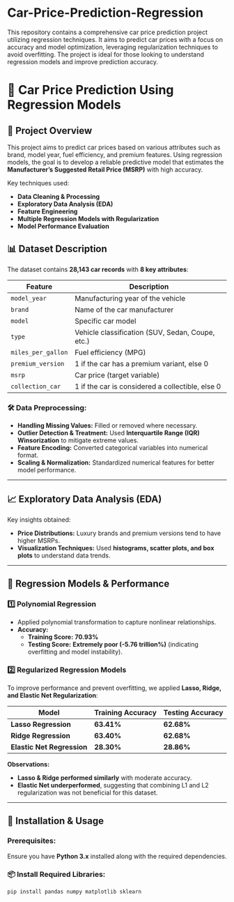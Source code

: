 # Car-Price-Prediction-Regression
This repository contains a comprehensive car price prediction project utilizing regression techniques. It aims to predict car prices with a focus on accuracy and model optimization, leveraging regularization techniques to avoid overfitting. The project is ideal for those looking to understand regression models and improve prediction accuracy.

# 🚗 Car Price Prediction Using Regression Models

## 📌 Project Overview
This project aims to predict car prices based on various attributes such as brand, model year, fuel efficiency, and premium features. Using regression models, the goal is to develop a reliable predictive model that estimates the **Manufacturer’s Suggested Retail Price (MSRP)** with high accuracy.  

Key techniques used:
- **Data Cleaning & Processing**
- **Exploratory Data Analysis (EDA)**
- **Feature Engineering**
- **Multiple Regression Models with Regularization**
- **Model Performance Evaluation**

## 📊 Dataset Description
The dataset contains **28,143 car records** with **8 key attributes**:

| Feature            | Description |
|--------------------|-------------|
| `model_year`       | Manufacturing year of the vehicle |
| `brand`            | Name of the car manufacturer |
| `model`            | Specific car model |
| `type`             | Vehicle classification (SUV, Sedan, Coupe, etc.) |
| `miles_per_gallon` | Fuel efficiency (MPG) |
| `premium_version`  | 1 if the car has a premium variant, else 0 |
| `msrp`             | Car price (target variable) |
| `collection_car`   | 1 if the car is considered a collectible, else 0 |

### 🛠 Data Preprocessing:
- **Handling Missing Values:** Filled or removed where necessary.
- **Outlier Detection & Treatment:** Used **Interquartile Range (IQR) Winsorization** to mitigate extreme values.
- **Feature Encoding:** Converted categorical variables into numerical format.
- **Scaling & Normalization:** Standardized numerical features for better model performance.

---

## 📈 Exploratory Data Analysis (EDA)
Key insights obtained:
- **Price Distributions:** Luxury brands and premium versions tend to have higher MSRPs.
- **Visualization Techniques:** Used **histograms, scatter plots, and box plots** to understand data trends.

---

## 🔮 Regression Models & Performance
### 1️⃣ **Polynomial Regression**
- Applied polynomial transformation to capture nonlinear relationships.
- **Accuracy:**  
  - **Training Score:** **70.93%**  
  - **Testing Score:** **Extremely poor (-5.76 trillion%)** (indicating overfitting and model instability).  

### 2️⃣ **Regularized Regression Models**
To improve performance and prevent overfitting, we applied **Lasso, Ridge, and Elastic Net Regularization**:

| Model                  | Training Accuracy | Testing Accuracy |
|------------------------|-------------------|------------------|
| **Lasso Regression**    | **63.41%**        | **62.68%**       |
| **Ridge Regression**    | **63.40%**        | **62.68%**       |
| **Elastic Net Regression** | **28.30%**      | **28.86%**       |

**Observations:**
- **Lasso & Ridge performed similarly** with moderate accuracy.
- **Elastic Net underperformed**, suggesting that combining L1 and L2 regularization was not beneficial for this dataset.

---

## 🚀 Installation & Usage
### Prerequisites:
Ensure you have **Python 3.x** installed along with the required dependencies.

### 📦 Install Required Libraries:
```bash
pip install pandas numpy matplotlib sklearn

